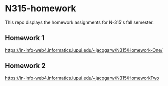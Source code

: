 # N315-homework

This repo displays the homework assignments for N-315's fall semester.

## Homework 1

https://in-info-web4.informatics.iupui.edu/~jacogarw/N315/Homework-One/

## Homework 2

https://in-info-web4.informatics.iupui.edu/~jacogarw/N315/HomeworkTwo
